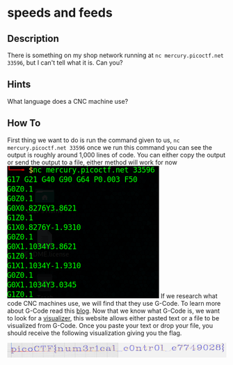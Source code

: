 # speeds and feeds

## Description
There is something on my shop network running at
`nc mercury.picoctf.net 33596`, but I can't tell what it is. Can you?

## Hints
What language does a CNC machine use?


## How To
First thing we want to do is run the command given to us, `nc mercury.picoctf.net 33596` once we run this command you can see the output is roughly around 1,000 lines of code.
You can either copy the output or send the output to a file, either method will work for now
![output](./speeds-feeds-output.PNG)
If we research what code CNC machines use, we will find that they use G-Code. To learn more about G-Code read this [blog](https://www.steckermachine.com/blog/g-code-and-m-code-programming).
Now that we know what G-Code is, we want to look for a [visualizer](https://ncviewer.com/), this website allows either pasted text or a file to be visualized from G-Code.
Once you paste your text or drop your file, you should receive the following visualization giving you the flag.

![flag](./speed-feeds-flag.PNG)



